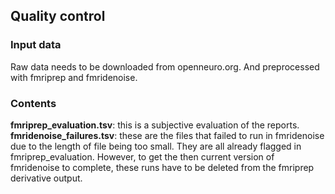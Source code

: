 ## Quality control 

### Input data

Raw data needs to be downloaded from openneuro.org. And preprocessed with fmriprep and fmridenoise.

### Contents

__fmriprep_evaluation.tsv__: this is a subjective evaluation of the reports. 
__fmridenoise_failures.tsv__: these are the files that failed to run in fmridenoise due to the length of file being too small. They are all already flagged in fmriprep_evaluation. However, to get the then current version of fmridenoise to complete, these runs have to be deleted from the fmriprep derivative output.  
